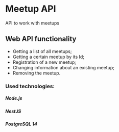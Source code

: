 # Meetup API
API to work with meetups
## Web API functionality
- Getting a list of all meetups;
- Getting a certain meetup by its Id;
- Registration of a new meetup;
- Changing information about an existing meetup;
- Removing the meetup.
### Used technologies:
##### Node.js
##### NestJS
##### PostgreSQL 14
